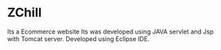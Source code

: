 # ZChill

Its a Ecommerce website
Its was developed using JAVA servlet and Jsp with Tomcat server.
Developed using Eclipse IDE.
